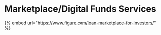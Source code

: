 # Marketplace/Digital Funds Services

{% embed url="https://www.figure.com/loan-marketplace-for-investors/" %}



